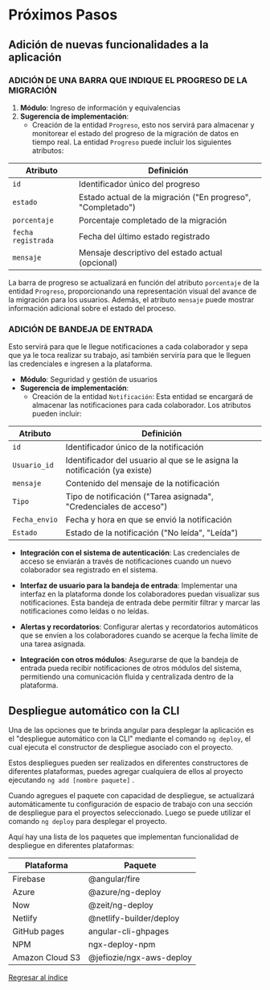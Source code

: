 # Próximos Pasos
## Adición de nuevas funcionalidades a la aplicación

### ADICIÓN DE UNA BARRA QUE INDIQUE EL PROGRESO DE LA MIGRACIÓN 
1. **Módulo**: Ingreso de información y equivalencias
2. **Sugerencia de implementación**:
   - Creación de la entidad `Progreso`, esto nos servirá para almacenar y monitorear el estado del progreso de la migración de datos en tiempo real. La entidad `Progreso` puede incluir los siguientes atributos:
     
| Atributo         | Definición                                           |
| ---------------- | ---------------------------------------------------- |
| `id`             | Identificador único del progreso                     |
| `estado`         | Estado actual de la migración ("En progreso", "Completado") | 
| `porcentaje`     | Porcentaje completado de la migración                | 
| `fecha registrada` | Fecha del último estado registrado                    |
| `mensaje`        | Mensaje descriptivo del estado actual (opcional)     |

La barra de progreso se actualizará en función del atributo `porcentaje` de la entidad `Progreso`, proporcionando una representación visual del avance de la migración para los usuarios. Además, el atributo `mensaje` puede mostrar información adicional sobre el estado del proceso.

### ADICIÓN DE BANDEJA DE ENTRADA

Esto servirá para que le llegue notificaciones a cada colaborador y sepa que ya le toca realizar su trabajo, así también serviría para que le lleguen las credenciales e ingresen a la plataforma.

- **Módulo**: Seguridad y gestión de usuarios
- **Sugerencia de implementación**:
  - Creación de la entidad `Notificación`: Esta entidad se encargará de almacenar las notificaciones para cada colaborador. Los atributos pueden incluir:

| Atributo          | Definición                                           |
| ----------------- | ---------------------------------------------------- |
| `id`              | Identificador único de la notificación               |
| `Usuario_id`      | Identificador del usuario al que se le asigna la notificación (ya existe) |
| `mensaje`         | Contenido del mensaje de la notificación             |
| `Tipo`            | Tipo de notificación ("Tarea asignada", "Credenciales de acceso") |
| `Fecha_envio`     | Fecha y hora en que se envió la notificación         |
| `Estado`          | Estado de la notificación ("No leída", "Leída")      |

 -  **Integración con el sistema de autenticación**: Las credenciales de acceso se enviarán a través de notificaciones cuando un nuevo colaborador sea registrado en el sistema.

 -  **Interfaz de usuario para la bandeja de entrada**: Implementar una interfaz en la plataforma donde los colaboradores puedan visualizar sus notificaciones. Esta bandeja de entrada debe permitir filtrar y marcar las notificaciones como leídas o no leídas.

 -  **Alertas y recordatorios**: Configurar alertas y recordatorios automáticos que se envíen a los colaboradores cuando se acerque la fecha límite de una tarea asignada.

 -  **Integración con otros módulos**: Asegurarse de que la bandeja de entrada pueda recibir notificaciones de otros módulos del sistema, permitiendo una comunicación fluida y centralizada dentro de la plataforma.

## Despliegue automático con la CLI

Una de las opciones que te brinda angular para desplegar la aplicación es el "despliegue automático con la CLI" mediante el comando ``` ng deploy ```, el cual ejecuta el constructor de despliegue asociado con el proyecto.

Estos despliegues pueden ser realizados en diferentes constructores de diferentes plataformas, puedes agregar cualquiera de ellos al proyecto ejecutando ``` ng add [nombre paquete] ``` .

Cuando agregues el paquete con capacidad de despliegue, se actualizará automáticamente tu configuración de espacio de trabajo con una sección de despliegue para el proyectos seleccionado. Luego se puede utilizar el comando ``` ng deploy ``` para desplegar el proyecto.

Aquí hay una lista de los paquetes que implementan funcionalidad de despliegue en diferentes plataformas:

| Plataforma | Paquete |
|------------|---------|
| Firebase | @angular/fire |
| Azure | @azure/ng-deploy |
| Now | @zeit/ng-deploy |
| Netlify  | @netlify-builder/deploy |
| GitHub pages | angular-cli-ghpages |
|NPM |ngx-deploy-npm |
|Amazon Cloud S3 | @jefiozie/ngx-aws-deploy|


[Regresar al índice](Indice.md)
